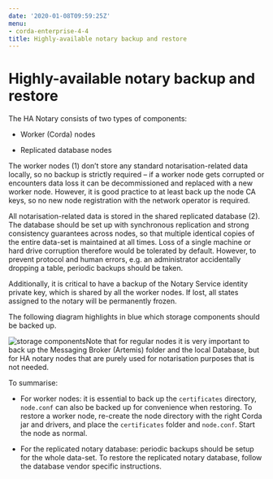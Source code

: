 ```yaml
---
date: '2020-01-08T09:59:25Z'
menu:
- corda-enterprise-4-4
title: Highly-available notary backup and restore
---
```



# Highly-available notary backup and restore

The HA Notary consists of two types of components:


* Worker (Corda) nodes


* Replicated database nodes


The worker nodes (1) don’t store any standard notarisation-related data locally, so no backup is strictly required – if a worker node gets corrupted or encounters data loss it can be decommissioned and replaced with a new worker node. However, it is good practice to at least back up the node CA keys, so no new node registration with the network operator is required.

All notarisation-related data is stored in the shared replicated database (2). The database should be set up with synchronous replication and strong consistency guarantees across nodes, so that multiple identical copies of the entire data-set is maintained at all times.
            Loss of a single machine or hard drive corruption therefore would be tolerated by default.
            However, to prevent protocol and human errors, e.g. an administrator accidentally dropping a table, periodic backups should be taken.

Additionally, it is critical to have a backup of the Notary Service identity private key, which is shared by all the worker nodes. If lost, all states assigned to the notary will be permanently frozen.

The following diagram highlights in blue which storage components should be backed up.

![storage components](notary/resources/storage-components.png "storage components")Note that for regular nodes it is very important to back up the Messaging Broker (Artemis) folder and the local Database, but for HA notary nodes that are purely used for notarisation purposes that is not needed.

To summarise:


* For worker nodes: it is essential to back up the `certificates` directory, `node.conf` can also be backed up for convenience when restoring. To restore a worker node, re-create the node directory with the right Corda jar and drivers, and place the `certificates` folder and `node.conf`. Start the node as normal.


* For the replicated notary database: periodic backups should be setup for the whole data-set. To restore the replicated notary database, follow the database vendor specific instructions.



